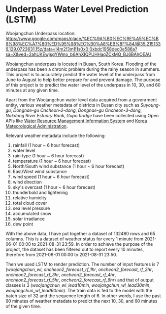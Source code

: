 # Underpass Water Level Prediction (LSTM)
Woojangchun Underpass location:   https://www.google.com/maps/place/%EC%9A%B0%EC%9E%A5%EC%B6%98%EC%A7%80%ED%95%98%EC%B0%A8%EB%8F%84/@35.2151336,129.0723631,15z/data=!4m2!3m1!1s0x0:0xbdc1958dec0e586a?sa=X&ved=2ahUKEwjsgYWmo_b6AhXIQPUHHaqZCkMQ_BJ6BAhOEAU 
  
Woojangchun underpass is located in Busan, South Korea. Flooding of the underpass has been a chronic problem during the rainy season in summers. 
This project is to accurately predict the water level of the underpass from June to August to help better prepare for and prevent damage. The purpose of this project is to predict the water level of the underpass in 10, 30, and 60 minutes at any given time.
  
Apart from the Woojangchun water level data acquired from a govenrment entity, various weather metadata of districts in Busan city such as *Suyoung-gu*, *Dongnae-gu Oncheon-2-dong*, *Dongnae-gu Oncheon-3-dong*, *Nakdong River Estuary Bank*, *Gupo bridge* have been collected using Open APIs like [Water Resource Management Information System](http://www.wamis.go.kr:8080/wamisweb/rf/w3.do#) and [Korea Meteorological Administration](https://data.kma.go.kr/data/rmt/rmtList.do?code=400&pgmNo=570).  
  
Relevant weather metadata include the following:
1. rainfall (1 hour ~ 6 hour forecast)
2. water level
3. rain type (1 hour ~ 6 hour forecast)
4. temperature (1 hour ~ 6 hour forecast)
5. North/South wind substance (1 hour ~ 6 hour forecast)
6. East/West wind substance
7. wind speed (1 hour ~ 6 hour forecast)
8. wind direction
9. sky's overcast (1 hour ~ 6 hour forecast)
10. thunderbold and lightening
11. relative humidity
12. total cloud cover
13. sea level pressure
14. accumulated snow
15. solar irradiance
16. dew point

With the above data, I have put together a dataset of 132480 rows and 65 columns. This is a dataset of weather status for every 1 minute from 2021-06-01 00:00 to 2021-08-31 23:59. In order to achieve the purpose of the project, the dataset has been filtered out to report every 10 minutes, therefore from 2021-06-01 00:00 to 2021-08-31 23:50. 
  
Then we used LSTM to render prediction. The number of input features is 7 (*woojangchun_wl*, *oncheon2_forecast_rf_1hr*, *oncheon2_forecast_rf_2hr*, *oncheon2_forecast_rf_3hr*, *oncheon2_forecast_rf_4hr*, *oncheon2_forecast_rf_5hr*, *oncheon2_forecast_rf_6hr*) and that of output classes is 3 (*woojangchun_wl_lead10min*,	*woojangchun_wl_lead30min*,	*woojangchun_wl_lead60min*). The train data is fed to the model with the batch size of 32 and the sequence length of 6. In other words, I use the past 60 minutes of weather metadata to predict the next 10, 30, and 60 minutes of the given time. 
